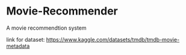 # Movie-Recommender

A movie recommendtion system

link for dataset: https://www.kaggle.com/datasets/tmdb/tmdb-movie-metadata
